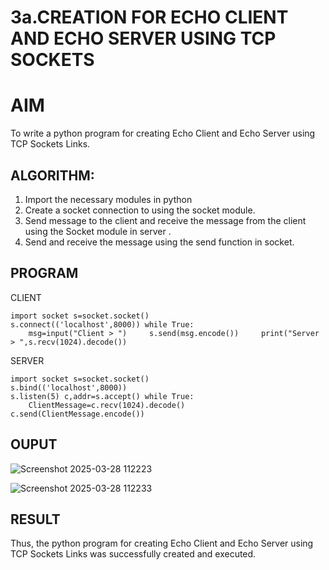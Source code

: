 # 3a.CREATION FOR ECHO CLIENT AND ECHO SERVER USING TCP SOCKETS
# AIM
To write a python program for creating Echo Client and Echo Server using TCP
Sockets Links.
## ALGORITHM:
1. Import the necessary modules in python
2. Create a socket connection to using the socket module.
3. Send message to the client and receive the message from the client using the Socket module in
 server .
4. Send and receive the message using the send function in socket.
## PROGRAM
CLIENT
```
import socket s=socket.socket() 
s.connect(('localhost',8000)) while True: 
    msg=input("Client > ")     s.send(msg.encode())     print("Server > ",s.recv(1024).decode())  
```
SERVER
```
import socket s=socket.socket() 
s.bind(('localhost',8000)) 
s.listen(5) c,addr=s.accept() while True: 
    ClientMessage=c.recv(1024).decode()     c.send(ClientMessage.encode()) 
```
## OUPUT
![Screenshot 2025-03-28 112223](https://github.com/user-attachments/assets/dffcec49-3d9b-4c3c-9754-94ecb4724fc6)

![Screenshot 2025-03-28 112233](https://github.com/user-attachments/assets/a4f41b2d-11e8-492b-98be-de1ab99e82b4)

## RESULT
Thus, the python program for creating Echo Client and Echo Server using TCP Sockets Links 
was successfully created and executed.
